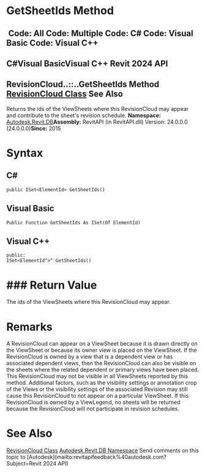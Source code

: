 # GetSheetIds Method

﻿
 Code: All Code: Multiple Code: C# Code: Visual Basic Code: Visual C++   
---  
C#Visual BasicVisual C++
Revit 2024 API  
---  
RevisionCloud..::..GetSheetIds Method   
[RevisionCloud Class](43bdb2c4-2b9c-e3fa-4d6a-8c9970a9f7b6.md "RevisionCloud Class") See Also  
---  
Returns the ids of the ViewSheets where this RevisionCloud may appear and contribute to the sheet's revision schedule. 
**Namespace:** [Autodesk.Revit.DB](87546ba7-461b-c646-cbb1-2cb8f5bff8b2.md "Autodesk.Revit.DB Namespace")**Assembly:** RevitAPI (in RevitAPI.dll) Version: 24.0.0.0 (24.0.0.0)**Since:** 2015 
# Syntax
C#  
---  
```text
public ISet<ElementId> GetSheetIds()
```
  
Visual Basic  
---  
```text
Public Function GetSheetIds As ISet(Of ElementId)
```
  
Visual C++  
---  
```text
public:
ISet<ElementId^>^ GetSheetIds()
```
  
# ### Return Value
The ids of the ViewSheets where this RevisionCloud may appear. 
# Remarks
A RevisionCloud can appear on a ViewSheet because it is drawn directly on the ViewSheet or because its owner view is placed on the ViewSheet. If the RevisionCloud is owned by a view that is a dependent view or has associated dependent views, then the RevisionCloud can also be visible on the sheets where the related dependent or primary views have been placed. 
This RevisionCloud may not be visible in all ViewSheets reported by this method. Additional factors, such as the visibility settings or annotation crop of the Views or the visibility settings of the associated Revision may still cause this RevisionCloud to not appear on a particular ViewSheet.
If this RevisionCloud is owned by a ViewLegend, no sheets will be returned because the RevisionCloud will not participate in revision schedules.
# See Also
[RevisionCloud Class](43bdb2c4-2b9c-e3fa-4d6a-8c9970a9f7b6.md "RevisionCloud Class")
[Autodesk.Revit.DB Namespace](87546ba7-461b-c646-cbb1-2cb8f5bff8b2.md "Autodesk.Revit.DB Namespace")
Send comments on this topic to [Autodesk](mailto:revitapifeedback%40autodesk.com?Subject=Revit 2024 API)